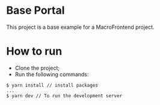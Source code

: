 # Base Portal

This project is a base example for a MacroFrontend project.

# How to run

- Clone the project;
- Run the following commands:
```
$ yarn install // install packages
...
$ yarn dev // To run the development server
```
